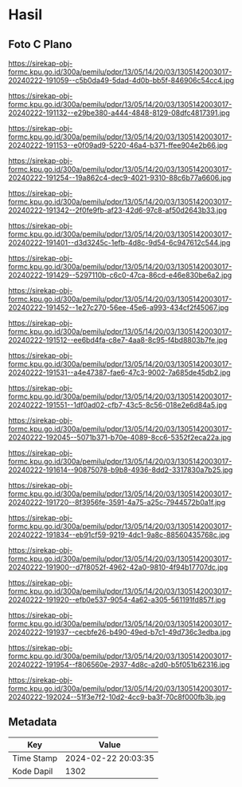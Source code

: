 # Hasil

## Foto C Plano

https://sirekap-obj-formc.kpu.go.id/300a/pemilu/pdpr/13/05/14/20/03/1305142003017-20240222-191059--c5b0da49-5dad-4d0b-bb5f-846906c54cc4.jpg

https://sirekap-obj-formc.kpu.go.id/300a/pemilu/pdpr/13/05/14/20/03/1305142003017-20240222-191132--e29be380-a444-4848-8129-08dfc4817391.jpg

https://sirekap-obj-formc.kpu.go.id/300a/pemilu/pdpr/13/05/14/20/03/1305142003017-20240222-191153--e0f09ad9-5220-46a4-b371-ffee904e2b66.jpg

https://sirekap-obj-formc.kpu.go.id/300a/pemilu/pdpr/13/05/14/20/03/1305142003017-20240222-191254--19a862c4-dec9-4021-9310-88c6b77a6606.jpg

https://sirekap-obj-formc.kpu.go.id/300a/pemilu/pdpr/13/05/14/20/03/1305142003017-20240222-191342--2f0fe9fb-af23-42d6-97c8-af50d2643b33.jpg

https://sirekap-obj-formc.kpu.go.id/300a/pemilu/pdpr/13/05/14/20/03/1305142003017-20240222-191401--d3d3245c-1efb-4d8c-9d54-6c947612c544.jpg

https://sirekap-obj-formc.kpu.go.id/300a/pemilu/pdpr/13/05/14/20/03/1305142003017-20240222-191429--5297110b-c6c0-47ca-86cd-e46e830be6a2.jpg

https://sirekap-obj-formc.kpu.go.id/300a/pemilu/pdpr/13/05/14/20/03/1305142003017-20240222-191452--1e27c270-56ee-45e6-a993-434cf2f45067.jpg

https://sirekap-obj-formc.kpu.go.id/300a/pemilu/pdpr/13/05/14/20/03/1305142003017-20240222-191512--ee6bd4fa-c8e7-4aa8-8c95-f4bd8803b7fe.jpg

https://sirekap-obj-formc.kpu.go.id/300a/pemilu/pdpr/13/05/14/20/03/1305142003017-20240222-191531--a4e47387-fae6-47c3-9002-7a685de45db2.jpg

https://sirekap-obj-formc.kpu.go.id/300a/pemilu/pdpr/13/05/14/20/03/1305142003017-20240222-191551--1df0ad02-cfb7-43c5-8c56-018e2e6d84a5.jpg

https://sirekap-obj-formc.kpu.go.id/300a/pemilu/pdpr/13/05/14/20/03/1305142003017-20240222-192045--5071b371-b70e-4089-8cc6-5352f2eca22a.jpg

https://sirekap-obj-formc.kpu.go.id/300a/pemilu/pdpr/13/05/14/20/03/1305142003017-20240222-191614--90875078-b9b8-4936-8dd2-3317830a7b25.jpg

https://sirekap-obj-formc.kpu.go.id/300a/pemilu/pdpr/13/05/14/20/03/1305142003017-20240222-191720--8f3956fe-3591-4a75-a25c-7944572b0a1f.jpg

https://sirekap-obj-formc.kpu.go.id/300a/pemilu/pdpr/13/05/14/20/03/1305142003017-20240222-191834--eb91cf59-9219-4dc1-9a8c-88560435768c.jpg

https://sirekap-obj-formc.kpu.go.id/300a/pemilu/pdpr/13/05/14/20/03/1305142003017-20240222-191900--d7f8052f-4962-42a0-9810-4f94b17707dc.jpg

https://sirekap-obj-formc.kpu.go.id/300a/pemilu/pdpr/13/05/14/20/03/1305142003017-20240222-191920--efb0e537-9054-4a62-a305-561191fd857f.jpg

https://sirekap-obj-formc.kpu.go.id/300a/pemilu/pdpr/13/05/14/20/03/1305142003017-20240222-191937--cecbfe26-b490-49ed-b7c1-49d736c3edba.jpg

https://sirekap-obj-formc.kpu.go.id/300a/pemilu/pdpr/13/05/14/20/03/1305142003017-20240222-191954--f806560e-2937-4d8c-a2d0-b5f051b62316.jpg

https://sirekap-obj-formc.kpu.go.id/300a/pemilu/pdpr/13/05/14/20/03/1305142003017-20240222-192024--51f3e7f2-10d2-4cc9-ba3f-70c8f000fb3b.jpg


## Metadata

| Key        | Value               |
| ---------- | ------------------- |
| Time Stamp | 2024-02-22 20:03:35 |
| Kode Dapil | 1302                |



